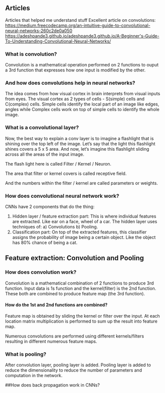 ## Articles
Articles that helped me understand stuff
Excellent article on convolutions:
https://medium.freecodecamp.org/an-intuitive-guide-to-convolutional-neural-networks-260c2de0a050
https://adeshpande3.github.io/adeshpande3.github.io/A-Beginner's-Guide-To-Understanding-Convolutional-Neural-Networks/

### What is convolution?
Convolution is a mathematical operation performed on 2 functions to ouput a 3rd function that expresses how one input is modified by the other.

### And how does convolutions help in neural networks?
The idea comes from how visual cortex in brain interprets from visual inputs from eyes. The visual cortex as 2 types of cells - S(simple) cells and C(complex) cells. Simple cells identify the local part of an image like edges, angles while Complex cells work on top of simple cells to identify the whole image. 

### What is a convolutional layer?
Now, the best way to explain a conv layer is to imagine a flashlight that is shining over the top left of the image. Let’s say that the light this flashlight shines covers a 5 x 5 area. And now, let’s imagine this flashlight sliding across all the areas of the input image. 

The flash light here is called Filter / Kernel / Neuron.

The area that filter or kernel covers is called receptive field.

And the numbers within the filter / kernel are called parameters or weights.

### How does convolutional neural network work?
CNNs have 2 components that do the thing:
1. Hidden layer / feature extraction part: This is where individual features are extracted. Like ear on a face, wheel of a car. The hidden layer uses techniques of:
  a) Convolutions 
  b) Pooling.
2. Classification part: On top of the extracted features, this classifier assigns the probability of image being a certain object. Like the object has 80% chance of being a cat.

## Feature extraction: Convolution and Pooling

### How does convolution work?
Convolution is a mathematical combination of 2 functions to produce 3rd function. Input data is 1s function and the kernel(filter) is the 2nd function. These both are combined to produce feature map (the 3rd function).

#### How do the 1st and 2nd functions are combined?
Feature map is obtained by sliding the kernel or filter over the input. At each location matrix multiplication is performed to sum up the result into feature map.

Numerous convolutions are performed using different kernels/filters resulting in different numerous feature maps. 

### What is pooling?
After convolution layer, pooling layer is added. Pooling layer is added to reduce the dimensionality to reduce the number of parameters and computation in the network.


##How does back propagation work in CNNs?
